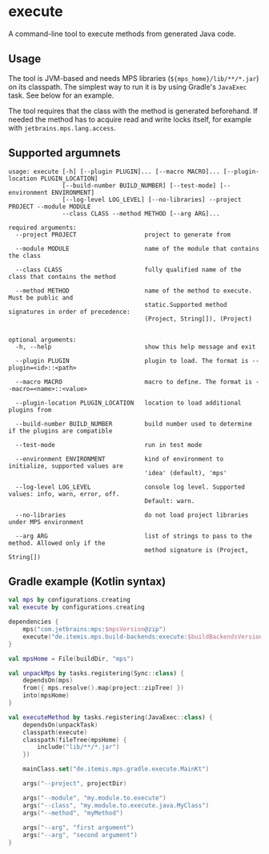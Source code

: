 # execute

A command-line tool to execute methods from generated Java code.

## Usage

The tool is JVM-based and needs MPS libraries (`${mps_home}/lib/**/*.jar`) on its classpath. The simplest way to run it
is by using Gradle's `JavaExec` task. See below for an example.

The tool requires that the class with the method is generated beforehand. If needed the method has to acquire 
read and write locks itself, for example with `jetbrains.mps.lang.access`.

## Supported argumnets

```
usage: execute [-h] [--plugin PLUGIN]... [--macro MACRO]... [--plugin-location PLUGIN_LOCATION]
               [--build-number BUILD_NUMBER] [--test-mode] [--environment ENVIRONMENT]
               [--log-level LOG_LEVEL] [--no-libraries] --project PROJECT --module MODULE
               --class CLASS --method METHOD [--arg ARG]...

required arguments:
  --project PROJECT                   project to generate from

  --module MODULE                     name of the module that contains the class

  --class CLASS                       fully qualified name of the class that contains the method

  --method METHOD                     name of the method to execute. Must be public and
                                      static.Supported method signatures in order of precedence:
                                      (Project, String[]), (Project)


optional arguments:
  -h, --help                          show this help message and exit

  --plugin PLUGIN                     plugin to load. The format is --plugin=<id>::<path>

  --macro MACRO                       macro to define. The format is --macro=<name>::<value>

  --plugin-location PLUGIN_LOCATION   location to load additional plugins from

  --build-number BUILD_NUMBER         build number used to determine if the plugins are compatible

  --test-mode                         run in test mode

  --environment ENVIRONMENT           kind of environment to initialize, supported values are
                                      'idea' (default), 'mps'

  --log-level LOG_LEVEL               console log level. Supported values: info, warn, error, off.
                                      Default: warn.

  --no-libraries                      do not load project libraries under MPS environment

  --arg ARG                           list of strings to pass to the method. Allowed only if the
                                      method signature is (Project, String[])
```

## Gradle example (Kotlin syntax)

```kotlin
val mps by configurations.creating
val execute by configurations.creating

dependencies {
    mps("com.jetbrains:mps:$mpsVersion@zip")
    execute("de.itemis.mps.build-backends:execute:$buildBackendsVersion")
}

val mpsHome = File(buildDir, "mps")

val unpackMps by tasks.registering(Sync::class) {
    dependsOn(mps)
    from({ mps.resolve().map(project::zipTree) })
    into(mpsHome)
}

val executeMethod by tasks.registering(JavaExec::class) {
    dependsOn(unpackTask)
    classpath(execute)
    classpath(fileTree(mpsHome) {
        include("lib/**/*.jar")
    })

    mainClass.set("de.itemis.mps.gradle.execute.MainKt")

    args("--project", projectDir)

    args("--module", "my.module.to.execute")
    args("--class", "my.module.to.execute.java.MyClass")
    args("--method", "myMethod")
    
    args("--arg", "first argument")
    args("--arg", "second argument")
}
```
